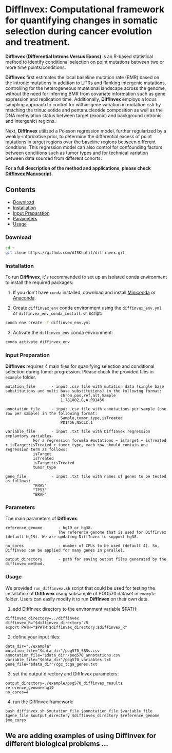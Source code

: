 # DiffInvex: Computational framework for quantifying changes in somatic selection during cancer evolution and treatment. 

**DiffInvex (Differential Introns Versus Exons)** is an R-based statistical method to identify conditional selection on point mutations between two or more time points/conditions. 

**DiffInvex** first estimates the local baseline mutation rate (BMR) based on the intronic mutations in addition to UTRs and flanking intergenic mutations, controlling for the heterogeneous mutational landscape across the genome, without the need for inferring BMR from covariate information such as gene expression and replication time. Additionally, **DiffInvex** employs a locus sampling approach  to control for within-gene variation in mutation risk by matching the trinucleotide and pentanucleotide composition as well as the DNA methylation status between target (exonic) and background (intronic and intergenic) regions. 

Next, **DiffInvex** utilized a Poisson regression model, further regularized by a weakly-informative prior, to determine the differential excess of point mutations in target regions over the baseline regions between different condtions. This regression model can also control for confounding factors between conditions such as tumor types and for technical variation between data sourced from different cohorts.

**For a full description of the method and applications, please check [DiffInvex Manuscript](https://www.biorxiv.org/content/10.1101/2024.06.17.599362v1).**
  
## Contents
- [Download](#Download)
- [Installation](#installation)
- [Input Preparation](#input_preparation)
- [Parameters](#parameters)
- [Usage](#usage)
  
     
### <a name="Download"></a>Download
```bash
cd ~
git clone https://github.com/AISKhalil/diffinvex.git
```
   
     
### <a name="installation"></a>Installation
To run **DiffInvex**, it's recommended to set up an isolated conda environment to install the required packages:

1. If you don't have `conda` installed, download and install [Miniconda](https://docs.conda.io/en/latest/miniconda.html) or [Anaconda](https://www.anaconda.com/products/distribution).

2. Create `diffinvex_env` conda environment using the `diffinvex_env.yml` or `diffinvex_env_conda_install.sh` script:

```bash
conda env create -f diffinvex_env.yml
```

3. Activate the `diffinvex_env` conda environment:

```bash
conda activate diffinvex_env
```  

  
### <a name="input_preparation"></a>Input Preparation
**DiffInvex** requires 4 main files for quanifying selection and conditional selection during tumor progression.
Please check the provided files in `example` folder.

    mutation_file       - input .csv file with mutation data (single base substitutions and multi base substitutions) in the following format: 
                        	chrom,pos,ref,alt,Sample
                        	1,781002,G,A,PD1456
   
    annotation_file     - input .csv file with annotations per sample (one row per sample) in the following format:
                        	Sample,tumor_type,isTreated 
                        	PD1456,NSCLC,1
 
    variable_file       - input .txt file with DiffInvex regression explantory variables.
    			For a regression forumla #mutations ~ isTarget + isTreated + isTarget:isTreated + tumor_type, each row should contain one regression term as follows:
				isTarget
				isTreated
				isTarget:isTreated
				tumor_type    

    gene_file           - input .txt file with names of genes to be tested as follows:
				"KRAS"
				"TP53"
				"BRAF"  

  
### <a name="parameters"></a>Parameters
The main parameters of **DiffInvex**:

    reference_genome       - hg19 or hg38. 
                           The reference genome that is used for DiffInvex (default hg19). We are updating DiffInvex to support hg38.
   
    no_cores               - number of CPUs to be used (default 4). So, DiffInvex can be applied for many genes in parallel.
 
    output_directory       - path for saving output files generated by the diffinvex method. 
   
     
### <a name="usage"></a>Usage 
We provided `run_diffinvex.sh` script that could be used for testing the installation of **DiffInvex** using subsample of POG570 dataset in `example` folder.
Users can easily modify it to run **DiffInvex** on their own data.

1) add DiffInvex directory to the environment variable $PATH:
```
diffinvex_directory=../diffinvex
diffinvex_R="$diffinvex_directory"/R
export PATH="$PATH:$diffinvex_directory:$diffinvex_R"
```
2) define your input files:
```
data_dir="./example"
mutation_file="$data_dir"/pog570_SBSs.csv
annotation_file="$data_dir"/pog570_annotations.csv
variable_file="$data_dir"/pog570_variables.txt
gene_file="$data_dir"/cgc_tcga_genes.txt
```
3) set the output directory and DiffInvex parameters:
```
output_directory=./example/pog570_diffinvex_results
reference_genome=hg19
no_cores=4
```
4) run the DiffInvex framework:
```
bash diffinvex.sh $mutation_file $annotation_file $variable_file $gene_file $output_directory $diffinvex_directory $reference_genome $no_cores
```

## We are adding examples of using DiffInvex for different biological problems ...
